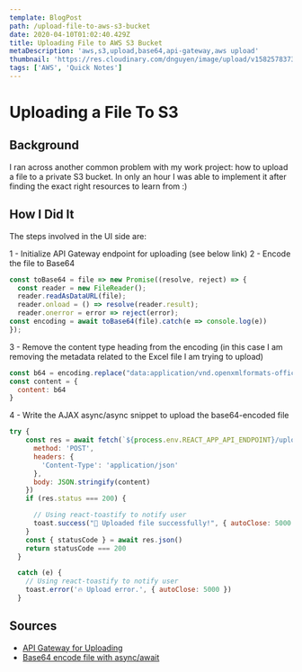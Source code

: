 ```yaml
---
template: BlogPost
path: /upload-file-to-aws-s3-bucket
date: 2020-04-10T01:02:40.429Z
title: Uploading File to AWS S3 Bucket
metaDescription: 'aws,s3,upload,base64,api-gateway,aws upload'
thumbnail: 'https://res.cloudinary.com/dnguyen/image/upload/v1582578373/blog/cloud_lorempixel_1056_p3osjj.jpg'
tags: ['AWS', 'Quick Notes']
---
```

# Uploading a File To S3

## Background 

I ran across another common problem with my work project: how to upload a file to a private S3 bucket. In only an hour I was able to implement it after finding the exact right resources to learn from :)

## How I Did It

The steps involved in the UI side are:

1 - Initialize API Gateway endpoint for uploading (see below link)
2 - Encode the file to Base64

```js
const toBase64 = file => new Promise((resolve, reject) => {
  const reader = new FileReader();
  reader.readAsDataURL(file);
  reader.onload = () => resolve(reader.result);
  reader.onerror = error => reject(error);
const encoding = await toBase64(file).catch(e => console.log(e))
});
```

3 - Remove the content type heading from the encoding (in this case I am removing the metadata related to the Excel file I am trying to upload)

```js
const b64 = encoding.replace("data:application/vnd.openxmlformats-officedocument.spreadsheetml.sheet;base64,", "")
const content = {
  content: b64
}
```

4 - Write the AJAX async/async snippet to upload the base64-encoded file

```js
try {
    const res = await fetch(`${process.env.REACT_APP_API_ENDPOINT}/upload`, {
      method: 'POST',
      headers: {
        'Content-Type': 'application/json'
      },
      body: JSON.stringify(content)
    })
    if (res.status === 200) {

      // Using react-toastify to notify user
      toast.success("🎉 Uploaded file successfully!", { autoClose: 5000 })
    }
    const { statusCode } = await res.json()
    return statusCode === 200
  }

  catch (e) {
    // Using react-toastify to notify user
    toast.error('🔥 Upload error.', { autoClose: 5000 })
  }
```

## Sources
- [API Gateway for Uploading](https://medium.com/swlh/upload-binary-files-to-s3-using-aws-api-gateway-with-aws-lambda-2b4ba8c70b8e)
- [Base64 encode file with async/await](https://stackoverflow.com/questions/36280818/how-to-convert-file-to-base64-in-javascript)